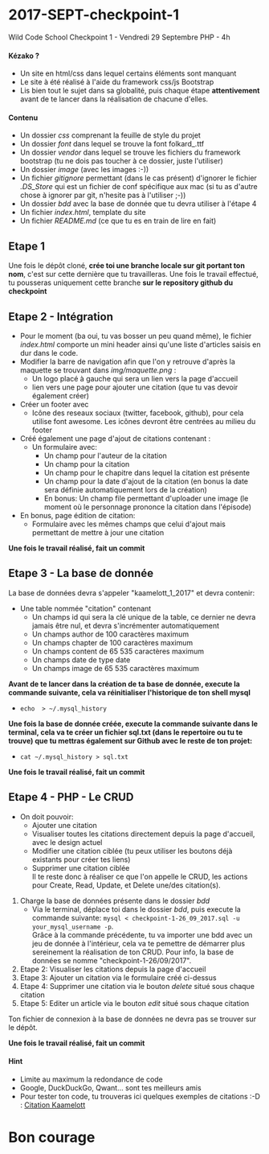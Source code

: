 # 2017-SEPT-checkpoint-1
Wild Code School Checkpoint 1 - Vendredi 29 Septembre
PHP - 4h

#### Kézako ?

- Un site en html/css dans lequel certains éléments sont manquant
- Le site à été réalisé à l'aide du framework css/js Bootstrap
- Lis bien tout le sujet dans sa globalité, puis chaque étape **attentivement** avant de te lancer dans la réalisation de chacune d'elles.

#### Contenu

- Un dossier *css* comprenant la feuille de style du projet
- Un dossier *font* dans lequel se trouve la font folkard_.ttf
- Un dossier *vendor* dans lequel se trouve les fichiers du framework bootstrap (tu ne dois pas toucher à ce dossier, juste l'utiliser)
- Un dossier *image* (avec les images :-))
- Un fichier *gitignore* permettant (dans le cas présent) d'ignorer le fichier *.DS_Store* qui est un fichier de conf spécifique aux mac (si tu as d'autre chose à ignorer par git, n'hesite pas à l'utiliser ;-))
- Un dossier *bdd* avec la base de donnée que tu devra utiliser à l'étape 4
- Un fichier *index.html*, template du site
- Un fichier *README.md* (ce que tu es en train de lire en fait)

## Etape 1
Une fois le dépôt cloné, **crée toi une branche locale sur git portant ton nom**, c'est sur cette dernière que tu travailleras.
Une fois le travail effectué, tu pousseras uniquement cette branche **sur le repository github du checkpoint**

## Etape 2 - Intégration

- Pour le moment (ba oui, tu vas bosser un peu quand même), le fichier *index.html* comporte un mini header ainsi qu'une liste d'articles saisis en dur dans le code.
 - Modifier la barre de navigation afin que l'on y retrouve d'après la maquette se trouvant dans *img/maquette.png* :
   - Un logo placé à gauche qui sera un lien vers la page d'accueil
   - lien vers une page pour ajouter une citation (que tu vas devoir également créer)
 - Créer un footer avec 
   - Icône des reseaux sociaux (twitter, facebook, github), pour cela utilise font awesome. Les icônes devront être centrées au milieu du footer
 - Créé également une page d'ajout de citations contenant :
   - Un formulaire avec:
     - Un champ pour l'auteur de la citation
     - Un champ pour la citation
     - Un champ pour le chapitre dans lequel la citation est présente
     - Un champ pour la date d'ajout de la citation (en bonus la date sera définie automatiquement lors de la création)
     - En bonus: Un champ file permettant d'uploader une image (le moment où le personnage prononce la citation dans l'épisode)
 - En bonus, page édition de citation:
   - Formulaire avec les mêmes champs que celui d'ajout mais permettant de mettre à jour une citation

**Une fois le travail réalisé, fait un commit**

## Etape 3 - La base de donnée

 La base de données devra s'appeler "kaamelott_1_2017" et devra contenir:
   - Une table nommée "citation" contenant
     - Un champs id qui sera la clé unique de la table, ce dernier ne devra jamais être nul, et devra s'incrémenter automatiquement
     - Un champs author de 100 caractères maximum
     - Un champs chapter de 100 caractères maximum
     - Un champs content de 65 535 caractères maximum
     - Un champs date de type date
     - Un champs image de 65 535 caractères maximum  

**Avant de te lancer dans la création de ta base de donnée, execute la commande suivante, cela va réinitialiser l'historique de ton shell mysql**

- ```echo  > ~/.mysql_history```

**Une fois la base de donnée créée, execute la commande suivante dans le terminal, cela va te créer un fichier sql.txt (dans le repertoire ou tu te trouve) que tu mettras également sur Github avec le reste de ton projet:**  
 - ```cat ~/.mysql_history > sql.txt```  

**Une fois le travail réalisé, fait un commit**

## Etape 4 - PHP - Le CRUD

 - On doit pouvoir:
   - Ajouter une citation
   - Visualiser toutes les citations directement depuis la page d'accueil, avec le design actuel
   - Modifier une citation ciblée (tu peux utiliser les boutons déjà existants pour créer tes liens)
   - Supprimer une citation ciblée  
Il te reste donc à réaliser ce que l'on appelle le CRUD, les actions pour Create, Read, Update, et Delete une/des citation(s).

1. Charge la base de données présente dans le dossier *bdd*
   - Via le terminal, déplace toi dans le dossier *bdd*, puis execute la commande suivante: `mysql < checkpoint-1-26_09_2017.sql -u your_mysql_username -p`.  
   Grâce à la commande précédente, tu va importer une bdd avec un jeu de donnée à l'intérieur, cela va te pemettre de démarrer plus sereinement la réalisation de ton CRUD. Pour info, la base de données se nomme "checkpoint-1-26/09/2017".
2. Etape 2: Visualiser les citations depuis la page d'accueil
3. Etape 3: Ajouter un citation via le formulaire créé ci-dessus
4. Etape 4: Supprimer une citation via le bouton *delete* situé sous chaque citation
5. Etape 5: Editer un article via le bouton *edit* situé sous chaque citation  

Ton fichier de connexion à la base de données ne devra pas se trouver sur le dépôt.

**Une fois le travail réalisé, fait un commit**

#### Hint
 - Limite au maximum la redondance de code
 - Google, DuckDuckGo, Qwant... sont tes meilleurs amis
 - Pour tester ton code, tu trouveras ici quelques exemples de citations :-D : [Citation Kaamelott](https://fr.wikiquote.org/wiki/Kaamelott)

# Bon courage
